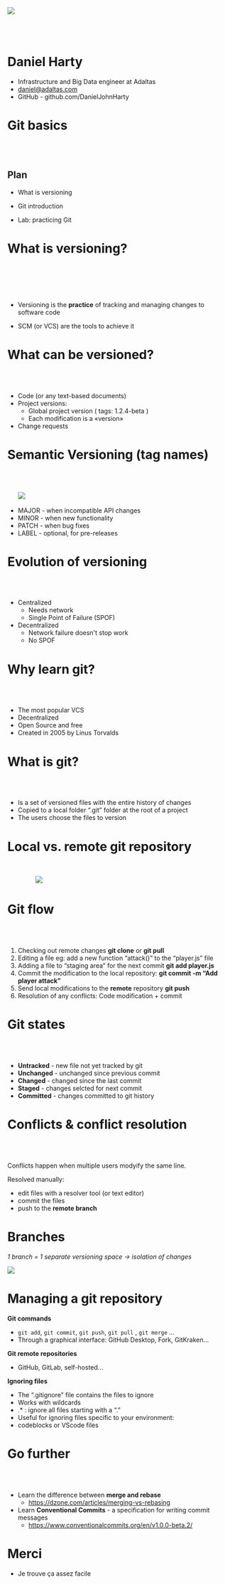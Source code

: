![](image/adaltas-logo.png)<br><br>
<br><br>

# Daniel Harty

  * Infrastructure and Big Data engineer at Adaltas
  * daniel@adaltas.com
  * GitHub - github.com/DanielJohnHarty

<div style="page-break-after: always;"></div>


# Git basics
<br><br>

## Plan

* What is versioning

* Git introduction

* Lab: practicing Git

<div style="page-break-after: always;"></div>

# What is versioning?
<br><br><br><br>
* Versioning is the **practice** of tracking and managing changes to software code

* SCM (or VCS) are the tools to achieve it

<div style="page-break-after: always;"></div>

# What can be versioned?
<br><br>

* Code (or any text-based documents)
* Project versions:
  * Global project version ( tags: 1.2.4-beta )
  * Each modification is a «version»
* Change requests

<div style="page-break-after: always;"></div>

# Semantic Versioning (tag names)
<br><br>

&nbsp;&nbsp;&nbsp;&nbsp;&nbsp; ![](image/semver.png)
<br>

* MAJOR - when incompatible API changes
* MINOR - when new functionality
* PATCH - when bug fixes
* LABEL - optional, for pre-releases

<div style="page-break-after: always;"></div>

# Evolution of versioning
<br><br>
* Centralized
    * Needs network
    * Single Point of Failure (SPOF)
* Decentralized
    * Network failure doesn't stop work
    * No SPOF

<div style="page-break-after: always;"></div>

# Why learn git?

<br><br>

* The most popular VCS
* Decentralized
* Open Source and free
* Created in 2005 by Linus Torvalds

<div style="page-break-after: always;"></div>

# What is git?

<br><br>

* Is a set of versioned files with the  entire history of changes
* Copied to a local folder “.git” folder at the root of a project
* The users choose the files to version

<div style="page-break-after: always;"></div>

# Local vs. remote git repository
<br>

&nbsp;&nbsp;&nbsp;&nbsp;&nbsp;&nbsp;&nbsp;&nbsp;&nbsp;&nbsp;&nbsp;&nbsp;&nbsp;&nbsp;&nbsp; ![](image/git-architecture.png)

<div style="page-break-after: always;"></div>

# Git flow

<br><br>

1. Checking out remote changes
    **git clone** or **git pull**
2. Editing a file
    eg: add a new function “attack()” to the “player.js” file
3. Adding a file to “staging area” for the next commit
    **git add player.js**
4. Commit the modification to the local repository:
    **git commit -m “Add player attack”**
5. Send local modifications to the **remote** repository
    **git push**
6. Resolution of any conflicts:
    Code modification + commit

<div style="page-break-after: always;"></div>

# Git states

<br><br>

* **Untracked** - new file not yet tracked by git
* **Unchanged** - unchanged since previous commit
* **Changed** - changed since the last commit
* **Staged** - changes selcted for next commit
* **Committed** - changes committed to git history

<div style="page-break-after: always;"></div>

# Conflicts & conflict resolution

<br><br>


Conflicts happen when multiple users modyify the same line.

Resolved manually:
* edit files with a resolver tool (or text editor)
* commit the files
* push to the **remote branch**

<div style="page-break-after: always;"></div>

# Branches

*1 branch = 1 separate versioning space -> isolation of changes*

![](image/git_branch.png)

<div style="page-break-after: always;"></div>

# Managing a git repository

**Git commands**

  * `git add`, `git commit`, `git push`, `git pull` , `git merge` ...
  * Through a graphical interface: GitHub Desktop, Fork, GitKraken...

**Git remote repositories**

  * GitHub, GitLab, self-hosted...

**Ignoring files**

* The “.gitignore” file contains the files to ignore
* Works with wildcards
* .* : ignore all files starting with a “.”
* Useful for ignoring files specific to your environment:
* codeblocks or VScode files

<div style="page-break-after: always;"></div>

# Go further

<br><br>

* Learn the difference between **merge and rebase**
  * https://dzone.com/articles/merging-vs-rebasing
* Learn **Conventional Commits** - a specification for writing commit messages
  * https://www.conventionalcommits.org/en/v1.0.0-beta.2/

# Merci 
* Je trouve ça assez facile